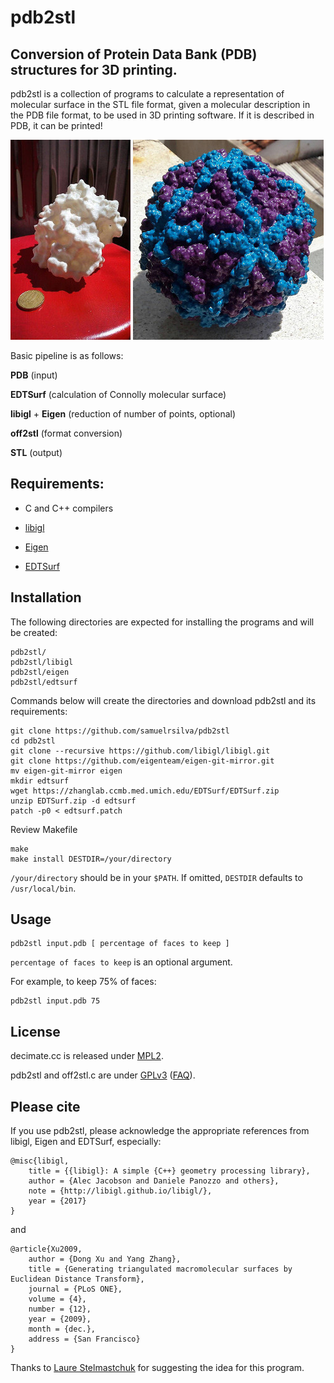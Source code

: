 # pdb2stl

## Conversion of Protein Data Bank (PDB) structures for 3D printing.

pdb2stl is a collection of programs to calculate a representation of molecular surface in the STL file format, given a molecular description in the PDB file format, to be used in 3D printing software.
If it is described in PDB, it can be printed!


![](img1.jpg) ![](img2.jpg)

Basic pipeline is as follows:

**PDB** (input)

**EDTSurf** (calculation of Connolly molecular surface)

**libigl** + **Eigen** (reduction of number of points, optional)

**off2stl** (format conversion)

**STL** (output)


## Requirements:

* C and C++ compilers

* [libigl](https://github.com/libigl/libigl)

* [Eigen](http://eigen.tuxfamily.org)

* [EDTSurf](https://zhanglab.ccmb.med.umich.edu/EDTSurf)


## Installation

The following directories are expected for installing the programs and will be created:
```
pdb2stl/
pdb2stl/libigl
pdb2stl/eigen
pdb2stl/edtsurf
```

Commands below will create the directories and download pdb2stl and its requirements:


```
git clone https://github.com/samuelrsilva/pdb2stl
cd pdb2stl
git clone --recursive https://github.com/libigl/libigl.git
git clone https://github.com/eigenteam/eigen-git-mirror.git
mv eigen-git-mirror eigen
mkdir edtsurf
wget https://zhanglab.ccmb.med.umich.edu/EDTSurf/EDTSurf.zip
unzip EDTSurf.zip -d edtsurf
patch -p0 < edtsurf.patch
```

Review Makefile

```
make
make install DESTDIR=/your/directory
```

`/your/directory` should be in your `$PATH`.
If omitted, `DESTDIR` defaults to `/usr/local/bin`.


## Usage

```
pdb2stl input.pdb [ percentage of faces to keep ]
```

`percentage of faces to keep` is an optional argument.

For example, to keep 75% of faces:
```
pdb2stl input.pdb 75
```

## License

decimate.cc is released under [MPL2](http://www.mozilla.org/MPL/2.0/).

pdb2stl and off2stl.c are under [GPLv3](https://www.gnu.org/licenses/gpl-3.0.en.html) ([FAQ](https://www.gnu.org/licenses/gpl-faq.html#MereAggregation)).


## Please cite

If you use pdb2stl, please acknowledge the appropriate references from libigl, Eigen and EDTSurf, especially:

```
@misc{libigl,
	title = {{libigl}: A simple {C++} geometry processing library},
	author = {Alec Jacobson and Daniele Panozzo and others},
	note = {http://libigl.github.io/libigl/},
	year = {2017}
}
```

and

```
@article{Xu2009,
	author = {Dong Xu and Yang Zhang},
	title = {Generating triangulated macromolecular surfaces by Euclidean Distance Transform},
	journal = {PLoS ONE},
	volume = {4},
	number = {12},
	year = {2009},
	month = {dec.},
	address = {San Francisco}
}
```

Thanks to [Laure Stelmastchuk](https://www.3dhubs.com/s%C3%A3o-carlos/hubs/laure-stelmastchuk) for suggesting the idea for this program.
